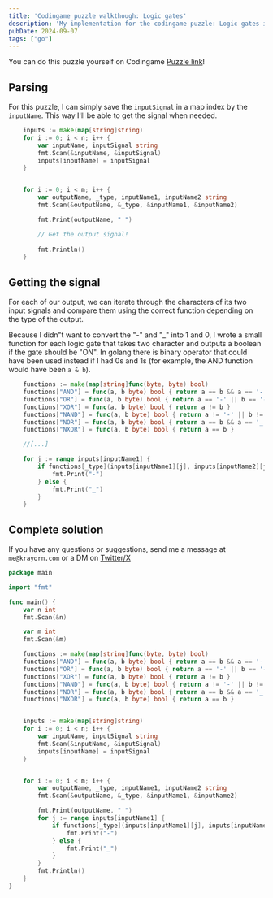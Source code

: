 ```yaml
---
title: 'Codingame puzzle walkthough: Logic gates'
description: 'My implementation for the codingame puzzle: Logic gates in golang'
pubDate: 2024-09-07
tags: ["go"]
---
```


You can do this puzzle yourself on Codingame [Puzzle link](https://www.codingame.com/ide/puzzle/logic-gates)!

## Parsing 

For this puzzle, I can simply save the `inputSignal` in a map index by the `inputName`. This way I'll be able to get the signal when needed.

```go
	inputs := make(map[string]string)
	for i := 0; i < n; i++ {
		var inputName, inputSignal string
		fmt.Scan(&inputName, &inputSignal)
		inputs[inputName] = inputSignal
	}


	for i := 0; i < m; i++ {
		var outputName, _type, inputName1, inputName2 string
		fmt.Scan(&outputName, &_type, &inputName1, &inputName2)

		fmt.Print(outputName, " ")

		// Get the output signal!
		
		fmt.Println()
	}
```

## Getting the signal

For each of our output, we can iterate through the characters of its two input signals and compare them using the correct function depending on the type of the output.

Because I didn"t want to convert the "-" and "_" into 1 and 0, I wrote a small function for each logic gate that takes two character and outputs a boolean if the gate should be "ON". In golang there is binary operator that could have been used instead if I had 0s and 1s (for example, the AND function would have been `a & b`).


```go
	functions := make(map[string]func(byte, byte) bool)
	functions["AND"] = func(a, b byte) bool { return a == b && a == '-' }
	functions["OR"] = func(a, b byte) bool { return a == '-' || b == '-' }
	functions["XOR"] = func(a, b byte) bool { return a != b }
	functions["NAND"] = func(a, b byte) bool { return a != '-' || b != '-' }
	functions["NOR"] = func(a, b byte) bool { return a == b && a == '_' }
	functions["NXOR"] = func(a, b byte) bool { return a == b }

	//[...]

	for j := range inputs[inputName1] {
		if functions[_type](inputs[inputName1][j], inputs[inputName2][j]) {
			fmt.Print("-")
		} else {
			fmt.Print("_")
		}
	}
```

## Complete solution

If you have any questions or suggestions, send me a message at `me@krayorn.com` or a DM on [Twitter/X](https://x.com/Krayorn)

```go
package main

import "fmt"

func main() {
	var n int
	fmt.Scan(&n)

	var m int
	fmt.Scan(&m)

	functions := make(map[string]func(byte, byte) bool)
	functions["AND"] = func(a, b byte) bool { return a == b && a == '-' }
	functions["OR"] = func(a, b byte) bool { return a == '-' || b == '-' }
	functions["XOR"] = func(a, b byte) bool { return a != b }
	functions["NAND"] = func(a, b byte) bool { return a != '-' || b != '-' }
	functions["NOR"] = func(a, b byte) bool { return a == b && a == '_' }
	functions["NXOR"] = func(a, b byte) bool { return a == b }


	inputs := make(map[string]string)
	for i := 0; i < n; i++ {
		var inputName, inputSignal string
		fmt.Scan(&inputName, &inputSignal)
		inputs[inputName] = inputSignal
	}


	for i := 0; i < m; i++ {
		var outputName, _type, inputName1, inputName2 string
		fmt.Scan(&outputName, &_type, &inputName1, &inputName2)

		fmt.Print(outputName, " ")
		for j := range inputs[inputName1] {
			if functions[_type](inputs[inputName1][j], inputs[inputName2][j]) {
				fmt.Print("-")
			} else {
				fmt.Print("_")
			}
		}
		fmt.Println()
	}
}
```